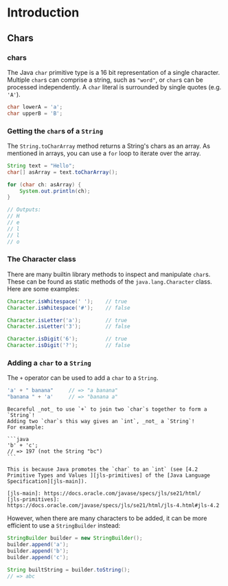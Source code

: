 # Introduction

## Chars

### chars

The Java `char` primitive type is a 16 bit representation of a single character.
Multiple `char`s can comprise a string, such as `"word"`, or `char`s can be processed independently.
A `char` literal is surrounded by single quotes (e.g. `'A'`).

```java
char lowerA = 'a';
char upperB = 'B';
```

### Getting the `char`s of a `String`

The `String.toCharArray` method returns a String's chars as an array.
As mentioned in arrays, you can use a `for` loop to iterate over the array.

```java
String text = "Hello";
char[] asArray = text.toCharArray();

for (char ch: asArray) {
    System.out.println(ch);
}

// Outputs:
// H
// e
// l
// l
// o
```

### The Character class

There are many builtin library methods to inspect and manipulate `char`s.
These can be found as static methods of the `java.lang.Character` class.
Here are some examples:

```java
Character.isWhitespace(' ');    // true
Character.isWhitespace('#');    // false

Character.isLetter('a');        // true
Character.isLetter('3');        // false

Character.isDigit('6');         // true
Character.isDigit('?');         // false
```

### Adding a `char` to a `String`

The `+` operator can be used to add a `char` to a `String`.

```java
'a' + " banana"     // => "a banana"
"banana " + 'a'     // => "banana a"
```

~~~~exercism/caution
Becareful _not_ to use `+` to join two `char`s together to form a `String`!
Adding two `char`s this way gives an `int`, _not_ a `String`!
For example:

```java
'b' + 'c';
// => 197 (not the String "bc")
```

This is because Java promotes the `char` to an `int` (see [4.2 Primitive Types and Values ][jls-primitives] of the [Java Language Specification][jls-main]).

[jls-main]: https://docs.oracle.com/javase/specs/jls/se21/html/
[jls-primitives]: https://docs.oracle.com/javase/specs/jls/se21/html/jls-4.html#jls-4.2
~~~~

However, when there are many characters to be added, it can be more efficient to use a `StringBuilder` instead:

```java
StringBuilder builder = new StringBuilder();
builder.append('a');
builder.append('b');
builder.append('c');

String builtString = builder.toString();
// => abc
```
